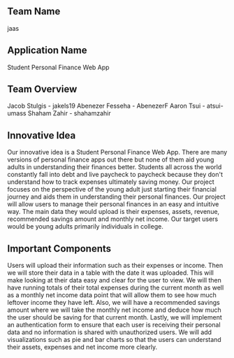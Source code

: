 ## Team Name
jaas

## Application Name
Student Personal Finance Web App

## Team Overview
Jacob Stulgis - jakels19
Abenezer Fesseha - AbenezerF
Aaron Tsui - atsui-umass
Shaham Zahir - shahamzahir
## Innovative Idea
Our innovative idea is a Student Personal Finance Web App. There are many versions of personal finance apps out there but none of them aid young adults in understanding their finances better. Students all across the world constantly fall into debt and live paycheck to paycheck because they don't understand how to track expenses ultimately saving money. Our project focuses on the perspective of the young adult just starting their financial journey and aids them in understanding their personal finances. Our project will allow users to manage their personal finances in an easy and intuitive way. The main data they would upload is their expenses, assets, revenue, recommended savings amount and monthly net income. Our target users would be young adults primarily individuals in college. 

## Important Components
Users will upload their information such as their expenses or income. Then we will store their data in a table with the date it was uploaded. This will make looking at their data easy and clear for the user to view. We will then have running totals of their total expenses during the current month as well as a monthly net income data point that will allow them to see how much leftover income they have left. Also, we will have a recommended savings amount where we will take the monthly net income and deduce how much the user should be saving for that current month. Lastly, we will implement an authentication form to ensure that each user is receiving their personal data and no information is shared with unauthorized users. We will add visualizations such as pie and bar charts so that the users can understand their assets, expenses and net income more clearly.
